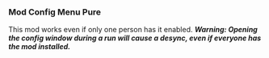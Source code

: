### Mod Config Menu Pure
This mod works even if only one person has it enabled.
***Warning: Opening the config window during a run will cause a desync, even if everyone has the mod installed.***